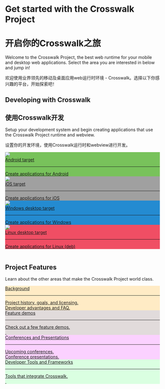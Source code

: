 <h1 lang="en">Get started with the Crosswalk Project</h1>
<h1 lang="zh">开启你的Crosswalk之旅</h1>

<p lang="en">Welcome to the Crosswalk Project, the best web runtime for your mobile and desktop web applications.  Select the area you are interested in below and jump in!</p>
<p lang="zh">欢迎使用业界领先的移动及桌面应用web运行时环境 - Crosswalk。选择以下你感兴趣的平台，开始探索吧！</p>

<h2 lang="en">Developing with Crosswalk</h2>
<h2 lang="zh">使用Crosswalk开发</h2>
<p lang="en">Setup your development system and begin creating applications that use the Crosswalk Project runtime and webview.</p>
<p lang="zh">设置你的开发环境，使用Crosswalk运行时和webview进行开发。</p>

<div class="featureBlock"> 
<!--
  <div class="featureDiv" style="background: rgba(224,224,224, 0.4);">
    <a class="featureLink" href="/documentation/about/demos.md">
      <div class="featureHeader">Big picture</div>
      <hr class="featureSplitter" />
      <div class="featureBody">
        How your app and Crosswalk work together.<br>
        Crosswalk architecture.</div>
    </a>
  </div>
  <br clear="all" />
-->
  <div class="featureDiv" style="background-color: #78c25b">
    <a class="featureLink" href="/documentation/android.html">
      <div class="featureHeader"><img class="featureImg" src="/assets/icons/logo-android-white.png"/><div class="featureTitle">Android target</div></div>
      <hr class="featureSplitter" />
      <div class="featureBody">
        Create applications for Android
      </div>
    </a>
  </div>
  <div class="featureDiv" style="background-color: #a0a0a0">
    <a class="featureLink" href="/documentation/ios.html">
      <div class="featureHeader"><img class="featureImg" src="/assets/icons/logo-apple-white.png"/><div class="featureTitle">iOS target</div></div>
      <hr class="featureSplitter" />
      <div class="featureBody">
        Create applications for iOS
      </div>
    </a>
  </div>
  <div class="featureDiv" style="background-color: #248bd1">
    <a class="featureLink" href="/documentation/windows.html">
      <div class="featureHeader"><img class="featureImg" src="/assets/icons/logo-windows-white.png"/><div class="featureTitle">Windows desktop target</div></div>
      <hr class="featureSplitter" />
      <div class="featureBody">
        Create applications for Windows<br>
      </div>
    </a>
  </div>
  <div class="featureDiv" style="background-color: #f04e64">
    <a class="featureLink" href="/documentation/linux.html">
      <div class="featureHeader"><img class="featureImg" src="/assets/icons/logo-linux-white.png"/><div class="featureTitle">Linux desktop target</div></div>
      <hr class="featureSplitter" />
      <div class="featureBody">
        Create applications for Linux (deb)<br>
      </div>
    </a>
  </div>
  <br clear="all" />
</div>
<h2>Project Features</h2>
<p>Learn about the other areas that make the Crosswalk Project world class.</p>

<div class="featureBlock"> 
  <div class="featureDiv" style="background-color: #ffebc5">
    <a class="featureLink" href="/documentation/about.html">
      <div class="featureHeaderDark">Background</div>
      <hr class="featureSplitter" />
      <div class="featureBody">
        Project history, goals, and licensing. <br>
        Developer advantages and FAQ.
      </div>
    </a>
  </div>
  <div class="featureDiv" style="background-color: #e1dbdb">
    <a class="featureLink" href="/documentation/about/demos.html">
      <div class="featureHeaderDark">Feature demos</div>
      <hr class="featureSplitter" />
      <div class="featureBody">
        Check out a few feature demos.<br>
        &nbsp;
      </div>
    </a>
  </div>

  <div class="featureDiv" style="background-color: #fbd1ff">
    <a class="featureLink" href="/documentation/community/conferences.html">
      <div class="featureHeaderDark">Conferences and Presentations</div>
      <hr class="featureSplitter" />
      <div class="featureBody">
        Upcoming conferences.<br>
        Conference presentations.
      </div>
    </a>
  </div>
  <div class="featureDiv" style="background-color: #daffe1">
    <a class="featureLink" href="/documentation/community/tools.html">
      <div class="featureHeaderDark">Developer Tools and Frameworks</div>
      <hr class="featureSplitter" />
      <div class="featureBody">
        Tools that integrate Crosswalk.<br>&nbsp;
      </div>
    </a>
  </div>

  <br clear="all" />
</div>



